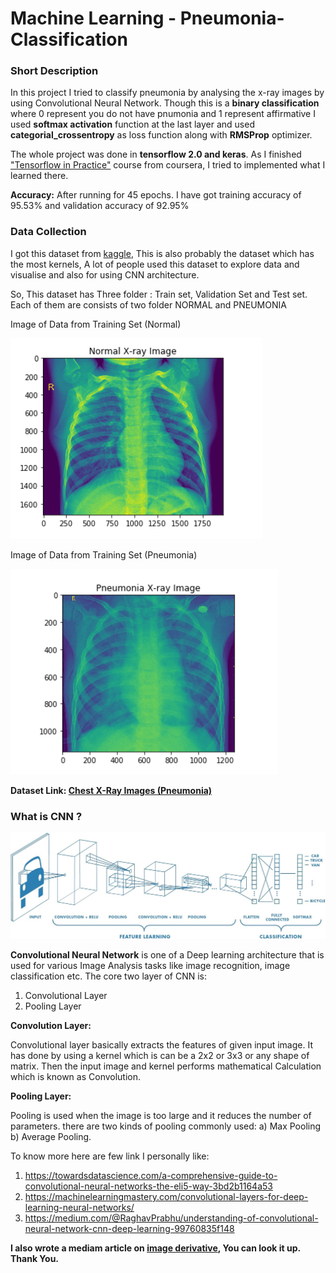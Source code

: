 # Machine Learning - Pneumonia-Classification

### Short Description
In this project I tried to classify pneumonia by analysing the x-ray images by using Convolutional Neural Network. Though this is a **binary classification** where 0 represent you do not have pnumonia and 1 represent affirmative I used **softmax activation** function at the last layer and used **categorial_crossentropy** as loss function along with **RMSProp** optimizer.

The whole project was done in **tensorflow 2.0 and keras**. As I finished ["Tensorflow in Practice"](https://www.coursera.org/specializations/tensorflow-in-practice) course from coursera, I tried to implemented what I learned there.

**Accuracy:**
After running for 45 epochs. I have got training accuracy of 95.53% and validation accuracy of 92.95% 

### Data Collection
I got this dataset from [kaggle](https://www.kaggle.com/), This is also probably the dataset which has the most kernels, A lot of people used this dataset to explore data and visualise and also for using CNN architecture.

So, This dataset has Three folder : Train set, Validation Set and Test set. Each of them are consists of two folder NORMAL and PNEUMONIA

Image of Data from Training Set (Normal)

![](readme_images/normal.PNG)

Image of Data from Training Set (Pneumonia)

![](readme_images/pneumonia.PNG)

**Dataset Link: [Chest X-Ray Images (Pneumonia)](https://www.kaggle.com/paultimothymooney/chest-xray-pneumonia)**

### What is CNN ?

![](readme_images/conv-2.jpeg)

**Convolutional Neural Network** is one of a Deep learning architecture that is used for various Image Analysis tasks like image recognition, image classification etc. 
The core two layer of CNN is:

1. Convolutional Layer
2. Pooling Layer

**Convolution Layer:**

Convolutional layer basically extracts the features of given input image. It has done by using a kernel which is can be a 2x2 or 3x3 or any shape of matrix. Then the input image and kernel performs mathematical Calculation which is known as Convolution.

**Pooling Layer:**

Pooling is used when the image is too large and it reduces the number of parameters. there are two kinds of pooling commonly used: a) Max Pooling b) Average Pooling.

To know more here are few link I personally like:

1. https://towardsdatascience.com/a-comprehensive-guide-to-convolutional-neural-networks-the-eli5-way-3bd2b1164a53
2. https://machinelearningmastery.com/convolutional-layers-for-deep-learning-neural-networks/
3. https://medium.com/@RaghavPrabhu/understanding-of-convolutional-neural-network-cnn-deep-learning-99760835f148

**I also wrote a mediam article on [image derivative](https://medium.com/@shafayet.islam.61/understanding-image-derivative-basic-of-computer-vision-77477f919d23), You can look it up. Thank You.**
